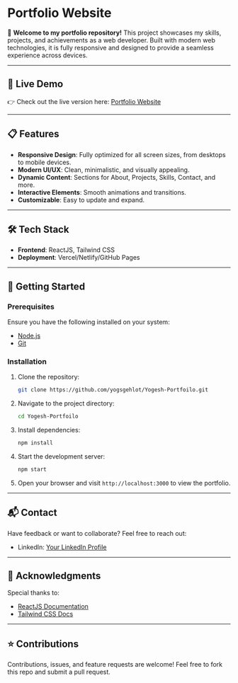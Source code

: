 # Portfolio Website

🚀 **Welcome to my portfolio repository!** This project showcases my skills, projects, and achievements as a web developer. Built with modern web technologies, it is fully responsive and designed to provide a seamless experience across devices.

---

## 🌟 Live Demo

👉 Check out the live version here: [Portfolio Website](https://yogesh-portfoilo.vercel.app/)

---

## 📋 Features

- **Responsive Design**: Fully optimized for all screen sizes, from desktops to mobile devices.
- **Modern UI/UX**: Clean, minimalistic, and visually appealing.
- **Dynamic Content**: Sections for About, Projects, Skills, Contact, and more.
- **Interactive Elements**: Smooth animations and transitions.
- **Customizable**: Easy to update and expand.

---

## 🛠️ Tech Stack

- **Frontend**: ReactJS, Tailwind CSS
- **Deployment**: Vercel/Netlify/GitHub Pages

---

## 🚀 Getting Started

### Prerequisites

Ensure you have the following installed on your system:

- [Node.js](https://nodejs.org/)
- [Git](https://git-scm.com/)

### Installation

1. Clone the repository:
   ```bash
   git clone https://github.com/yogsgehlot/Yogesh-Portfoilo.git
   ```
2. Navigate to the project directory:
   ```bash
   cd Yogesh-Portfoilo
   ```
3. Install dependencies:
   ```bash
   npm install
   ```
4. Start the development server:
   ```bash
   npm start
   ```
5. Open your browser and visit `http://localhost:3000` to view the portfolio.

---

## 📬 Contact

Have feedback or want to collaborate? Feel free to reach out:

- LinkedIn: [Your LinkedIn Profile](https://linkedin.com/in/yogsgehlot)

---

## 🙌 Acknowledgments

Special thanks to:

- [ReactJS Documentation](https://reactjs.org/docs/getting-started.html)
- [Tailwind CSS Docs](https://tailwindcss.com/docs)

---

## ⭐ Contributions

Contributions, issues, and feature requests are welcome! Feel free to fork this repo and submit a pull request.


